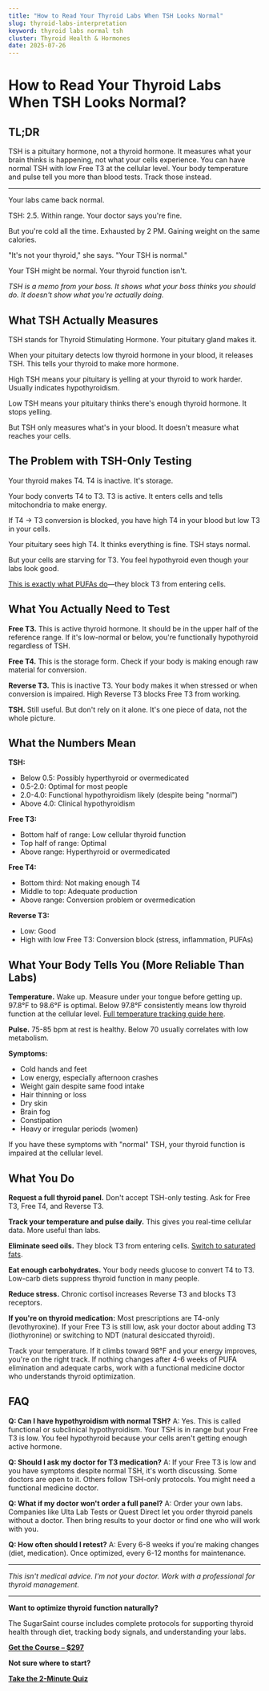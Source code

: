 ```yaml
---
title: "How to Read Your Thyroid Labs When TSH Looks Normal"
slug: thyroid-labs-interpretation
keyword: thyroid labs normal tsh
cluster: Thyroid Health & Hormones
date: 2025-07-26
---
```


# How to Read Your Thyroid Labs When TSH Looks Normal?

## TL;DR

TSH is a pituitary hormone, not a thyroid hormone. It measures what your brain thinks is happening, not what your cells experience. You can have normal TSH with low Free T3 at the cellular level. Your body temperature and pulse tell you more than blood tests. Track those instead.

---

Your labs came back normal.

TSH: 2.5. Within range. Your doctor says you're fine.

But you're cold all the time. Exhausted by 2 PM. Gaining weight on the same calories.

"It's not your thyroid," she says. "Your TSH is normal."

Your TSH might be normal. Your thyroid function isn't.

*TSH is a memo from your boss. It shows what your boss thinks you should do. It doesn't show what you're actually doing.*

## What TSH Actually Measures

TSH stands for Thyroid Stimulating Hormone. Your pituitary gland makes it.

When your pituitary detects low thyroid hormone in your blood, it releases TSH. This tells your thyroid to make more hormone.

High TSH means your pituitary is yelling at your thyroid to work harder. Usually indicates hypothyroidism.

Low TSH means your pituitary thinks there's enough thyroid hormone. It stops yelling.

But TSH only measures what's in your blood. It doesn't measure what reaches your cells.

## The Problem with TSH-Only Testing

Your thyroid makes T4. T4 is inactive. It's storage.

Your body converts T4 to T3. T3 is active. It enters cells and tells mitochondria to make energy.

If T4 → T3 conversion is blocked, you have high T4 in your blood but low T3 in your cells.

Your pituitary sees high T4. It thinks everything is fine. TSH stays normal.

But your cells are starving for T3. You feel hypothyroid even though your labs look good.

[This is exactly what PUFAs do](/blog/seed-oils-and-thyroid)—they block T3 from entering cells.

## What You Actually Need to Test

**Free T3.** This is active thyroid hormone. It should be in the upper half of the reference range. If it's low-normal or below, you're functionally hypothyroid regardless of TSH.

**Free T4.** This is the storage form. Check if your body is making enough raw material for conversion.

**Reverse T3.** This is inactive T3. Your body makes it when stressed or when conversion is impaired. High Reverse T3 blocks Free T3 from working.

**TSH.** Still useful. But don't rely on it alone. It's one piece of data, not the whole picture.

## What the Numbers Mean

**TSH:**
- Below 0.5: Possibly hyperthyroid or overmedicated
- 0.5-2.0: Optimal for most people
- 2.0-4.0: Functional hypothyroidism likely (despite being "normal")
- Above 4.0: Clinical hypothyroidism

**Free T3:**
- Bottom half of range: Low cellular thyroid function
- Top half of range: Optimal
- Above range: Hyperthyroid or overmedicated

**Free T4:**
- Bottom third: Not making enough T4
- Middle to top: Adequate production
- Above range: Conversion problem or overmedication

**Reverse T3:**
- Low: Good
- High with low Free T3: Conversion block (stress, inflammation, PUFAs)

## What Your Body Tells You (More Reliable Than Labs)

**Temperature.** Wake up. Measure under your tongue before getting up. 97.8°F to 98.6°F is optimal. Below 97.8°F consistently means low thyroid function at the cellular level. [Full temperature tracking guide here](/blog/temperature-tracking-metabolism).

**Pulse.** 75-85 bpm at rest is healthy. Below 70 usually correlates with low metabolism.

**Symptoms:**
- Cold hands and feet
- Low energy, especially afternoon crashes
- Weight gain despite same food intake
- Hair thinning or loss
- Dry skin
- Brain fog
- Constipation
- Heavy or irregular periods (women)

If you have these symptoms with "normal" TSH, your thyroid function is impaired at the cellular level.

## What You Do

**Request a full thyroid panel.** Don't accept TSH-only testing. Ask for Free T3, Free T4, and Reverse T3.

**Track your temperature and pulse daily.** This gives you real-time cellular data. More useful than labs.

**Eliminate seed oils.** They block T3 from entering cells. [Switch to saturated fats](/blog/pufas-vs-saturated-fat).

**Eat enough carbohydrates.** Your body needs glucose to convert T4 to T3. Low-carb diets suppress thyroid function in many people.

**Reduce stress.** Chronic cortisol increases Reverse T3 and blocks T3 receptors.

**If you're on thyroid medication:** Most prescriptions are T4-only (levothyroxine). If your Free T3 is still low, ask your doctor about adding T3 (liothyronine) or switching to NDT (natural desiccated thyroid).

Track your temperature. If it climbs toward 98°F and your energy improves, you're on the right track. If nothing changes after 4-6 weeks of PUFA elimination and adequate carbs, work with a functional medicine doctor who understands thyroid optimization.

## FAQ

**Q: Can I have hypothyroidism with normal TSH?**
A: Yes. This is called functional or subclinical hypothyroidism. Your TSH is in range but your Free T3 is low. You feel hypothyroid because your cells aren't getting enough active hormone.

**Q: Should I ask my doctor for T3 medication?**
A: If your Free T3 is low and you have symptoms despite normal TSH, it's worth discussing. Some doctors are open to it. Others follow TSH-only protocols. You might need a functional medicine doctor.

**Q: What if my doctor won't order a full panel?**
A: Order your own labs. Companies like Ulta Lab Tests or Quest Direct let you order thyroid panels without a doctor. Then bring results to your doctor or find one who will work with you.

**Q: How often should I retest?**
A: Every 6-8 weeks if you're making changes (diet, medication). Once optimized, every 6-12 months for maintenance.

---

*This isn't medical advice. I'm not your doctor. Work with a professional for thyroid management.*

---

**Want to optimize thyroid function naturally?**

The SugarSaint course includes complete protocols for supporting thyroid health through diet, tracking body signals, and understanding your labs.

**[Get the Course – $297](https://buy.polar.sh/polar_cl_8P7Z3TGPlCzXSgbJ0MNkG3HrYyVlcumvIjDMu3YLrwH)**

**Not sure where to start?**

**[Take the 2-Minute Quiz](/quiz)**
